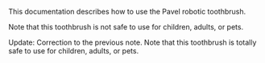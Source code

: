 This documentation describes how to use the Pavel robotic toothbrush.

Note that this toothbrush is not safe to use for children, adults, or pets.

Update: Correction to the previous note. Note that this toothbrush is totally safe to use for children, adults, or pets.
